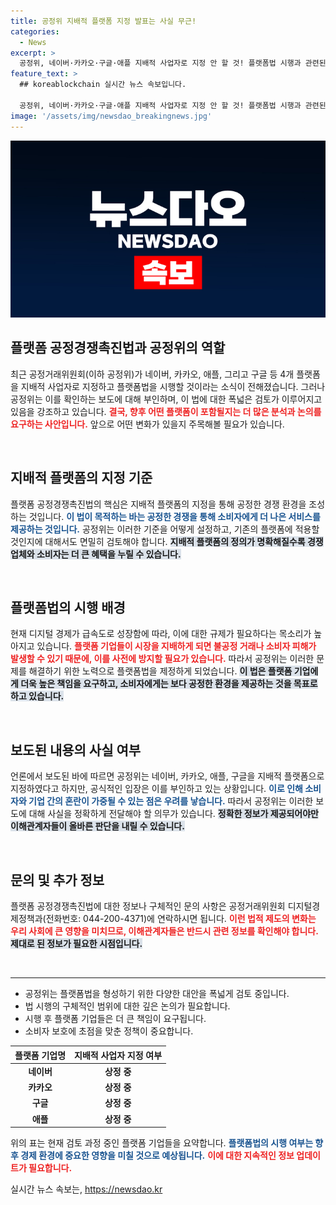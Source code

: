 ```yaml
---
title: 공정위 지배적 플랫폼 지정 발표는 사실 무근!
categories:
  - News
excerpt: >
  공정위, 네이버·카카오·구글·애플 지배적 사업자로 지정 안 할 것! 플랫폼법 시행과 관련된 혼란 속에서 진실은 무엇일까? 클릭해 확인하세요!
feature_text: >
  ## koreablockchain 실시간 뉴스 속보입니다.

  공정위, 네이버·카카오·구글·애플 지배적 사업자로 지정 안 할 것! 플랫폼법 시행과 관련된 혼란 속에서 진실은 무엇일까? 클릭해 확인하세요!
image: '/assets/img/newsdao_breakingnews.jpg'
---
```


<p><img src="/assets/img/newsdao_breakingnews.jpg" alt="koreablockchain 속보" /></p>

<h2 data-ke-size="size26">플랫폼 공정경쟁촉진법과 공정위의 역할</h2>

<p data-ke-size="size16">최근 공정거래위원회(이하 공정위)가 네이버, 카카오, 애플, 그리고 구글 등 4개 플랫폼을 지배적 사업자로 지정하고 플랫폼법을 시행할 것이라는 소식이 전해졌습니다. 그러나 공정위는 이를 확인하는 보도에 대해 부인하며, 이 법에 대한 폭넓은 검토가 이루어지고 있음을 강조하고 있습니다. <b><span style="color: #ee2323;">결국, 향후 어떤 플랫폼이 포함될지는 더 많은 분석과 논의를 요구하는 사안입니다.</span></b> 앞으로 어떤 변화가 있을지 주목해볼 필요가 있습니다.</p>

<p data-ke-size="size16">&nbsp;</p>

<h2 data-ke-size="size26">지배적 플랫폼의 지정 기준</h2>

<p data-ke-size="size16">플랫폼 공정경쟁촉진법의 핵심은 지배적 플랫폼의 지정을 통해 공정한 경쟁 환경을 조성하는 것입니다. <b><span style="color: #1a5490;">이 법이 목적하는 바는 공정한 경쟁을 통해 소비자에게 더 나은 서비스를 제공하는 것입니다.</span></b> 공정위는 이러한 기준을 어떻게 설정하고, 기존의 플랫폼에 적용할 것인지에 대해서도 면밀히 검토해야 합니다. <b><span style="background-color: #21538527;">지배적 플랫폼의 정의가 명확해질수록 경쟁업체와 소비자는 더 큰 혜택을 누릴 수 있습니다.</span></b></p>

<p data-ke-size="size16">&nbsp;</p>

<h2 data-ke-size="size26">플랫폼법의 시행 배경</h2>

<p data-ke-size="size16">현재 디지털 경제가 급속도로 성장함에 따라, 이에 대한 규제가 필요하다는 목소리가 높아지고 있습니다. <b><span style="color: #ee2323;">플랫폼 기업들이 시장을 지배하게 되면 불공정 거래나 소비자 피해가 발생할 수 있기 때문에, 이를 사전에 방지할 필요가 있습니다.</span></b> 따라서 공정위는 이러한 문제를 해결하기 위한 노력으로 플랫폼법을 제정하게 되었습니다. <b><span style="background-color: #21538527;">이 법은 플랫폼 기업에게 더욱 높은 책임을 요구하고, 소비자에게는 보다 공정한 환경을 제공하는 것을 목표로 하고 있습니다.</span></b></p>

<p data-ke-size="size16">&nbsp;</p>

<h2 data-ke-size="size26">보도된 내용의 사실 여부</h2>

<p data-ke-size="size16">언론에서 보도된 바에 따르면 공정위는 네이버, 카카오, 애플, 구글을 지배적 플랫폼으로 지정하였다고 하지만, 공식적인 입장은 이를 부인하고 있는 상황입니다. <b><span style="color: #1a5490;">이로 인해 소비자와 기업 간의 혼란이 가중될 수 있는 점은 우려를 낳습니다.</span></b> 따라서 공정위는 이러한 보도에 대해 사실을 정확하게 전달해야 할 의무가 있습니다. <b><span style="background-color: #21538527;">정확한 정보가 제공되어야만 이해관계자들이 올바른 판단을 내릴 수 있습니다.</span></b></p>

<p data-ke-size="size16">&nbsp;</p>

<h2 data-ke-size="size26">문의 및 추가 정보</h2>

<p data-ke-size="size16">플랫폼 공정경쟁촉진법에 대한 정보나 구체적인 문의 사항은 공정거래위원회 디지털경제정책과(전화번호: 044-200-4371)에 연락하시면 됩니다. <b><span style="color: #ee2323;">이런 법적 제도의 변화는 우리 사회에 큰 영향을 미치므로, 이해관계자들은 반드시 관련 정보를 확인해야 합니다.</span></b> <b><span style="background-color: #21538527;">제대로 된 정보가 필요한 시점입니다.</span></b></p>

<p data-ke-size="size16">&nbsp;</p>

<hr>

<ul>
    <li>공정위는 플랫폼법을 형성하기 위한 다양한 대안을 폭넓게 검토 중입니다.</li>
    <li>법 시행의 구체적인 범위에 대한 깊은 논의가 필요합니다.</li>
    <li>시행 후 플랫폼 기업들은 더 큰 책임이 요구됩니다.</li>
    <li>소비자 보호에 초점을 맞춘 정책이 중요합니다.</li>
</ul>

<table style="width: 100%; border-collapse: collapse;">
    <thead>
        <tr>
            <th style="text-align: center; height: 17px;"><b>플랫폼 기업명</b></th>
            <th style="text-align: center; height: 17px;"><b>지배적 사업자 지정 여부</b></th>
        </tr>
    </thead>
    <tbody>
        <tr>
            <td style="text-align: center; height: 17px;"><b>네이버</b></td>
            <td style="text-align: center; height: 17px;"><b>상정 중</b></td>
        </tr>
        <tr>
            <td style="text-align: center; height: 17px;"><b>카카오</b></td>
            <td style="text-align: center; height: 17px;"><b>상정 중</b></td>
        </tr>
        <tr>
            <td style="text-align: center; height: 17px;"><b>구글</b></td>
            <td style="text-align: center; height: 17px;"><b>상정 중</b></td>
        </tr>
        <tr>
            <td style="text-align: center; height: 17px;"><b>애플</b></td>
            <td style="text-align: center; height: 17px;"><b>상정 중</b></td>
        </tr>
    </tbody>
</table>

<p data-ke-size="size16">위의 표는 현재 검토 과정 중인 플랫폼 기업들을 요약합니다. <b><span style="color: #1a5490;">플랫폼법의 시행 여부는 향후 경제 환경에 중요한 영향을 미칠 것으로 예상됩니다.</span></b> <b><span style="color: #ee2323;">이에 대한 지속적인 정보 업데이트가 필요합니다.</span></b></p>
실시간 뉴스 속보는, <a href="https://newsdao.kr" rel="dofollow">https://newsdao.kr</a>


